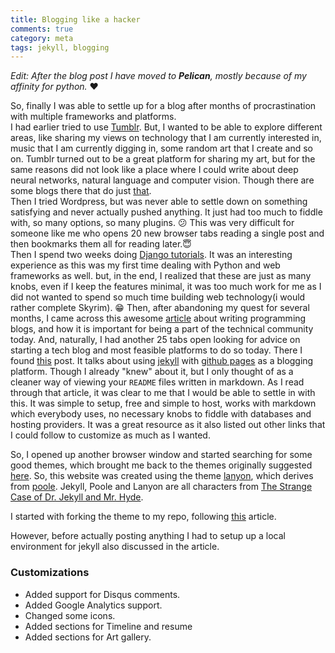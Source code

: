 ```yaml
---
title: Blogging like a hacker
comments: true 
category: meta
tags: jekyll, blogging
---
```


*Edit: After the blog post I have moved to **Pelican**, mostly because of my affinity for python.* ❤️ 

So, finally I was able to settle up for a blog after months of procrastination with multiple frameworks and platforms.   
I had earlier tried to use [Tumblr](http://nitishpuri.tumblr.com/). But, I wanted to be able to explore different areas, like sharing my views on technology that I am currently interested in, music that I am currently digging in, some random art that I create and so on. Tumblr turned out to be a great platform for sharing my art, but for the same reasons did not look like a place where I could write about deep neural networks, natural language and computer vision. Though there are some blogs there that do just [that](http://lewisandquark.tumblr.com/).    
Then I tried Wordpress, but was never able to settle down on something satisfying and never actually pushed anything. It just had too much to fiddle with, so many options, so many plugins. :confused:
This was very difficult for someone like me who opens 20 new browser tabs reading a single post and then bookmarks them all for reading later.:innocent:   
Then I spend two weeks doing [Django tutorials](http://www.tangowithdjango.com/). It was an interesting experience as this was my first time dealing with Python and web frameworks as well. but, in the end, I realized that these are just as many knobs, even if I keep the features minimal, it was too much work for me as I did not wanted to spend so much time building web technology(i would rather complete Skyrim). :grin:
Then, after abandoning my quest for several months, I came across this awesome [article](https://emptysqua.re/blog/write-an-excellent-programming-blog/) about writing programming blogs, and how it is important for being a part of the technical community today. And, naturally, I had another 25 tabs open looking for advice on starting a tech blog and most feasible platforms to do so today.
There I found [this](http://bruceeckel.github.io/2014/11/19/using-github-pages/) post. It talks about using [jekyll](https://jekyllrb.com/) with [github pages](https://pages.github.com/) as a blogging platform. Though I already "knew" about it, but I only thought of as a cleaner way of viewing your `README` files written in markdown. As I read through that article, it was clear to me that I would be able to settle in with this. It was simple to setup, free and simple to host, works with markdown which everybody uses, no necessary knobs to fiddle with databases and hosting providers. It was a great resource as it also listed out other links that I could follow to customize as much as I wanted.

So, I opened up another browser window and started searching for some good themes, which brought me back to the themes originally suggested [here](http://bruceeckel.github.io/2014/11/19/using-github-pages/). So, this website was created using the theme [lanyon](https://github.com/poole/lanyon), which derives from [poole](https://github.com/poole/poole). Jekyll, Poole and Lanyon are all characters from [The Strange Case of Dr. Jekyll and Mr. Hyde](http://en.wikipedia.org/wiki/Strange_Case_of_Dr_Jekyll_and_Mr_Hyde).

I started with forking the theme to my repo, following [this](https://www.smashingmagazine.com/2014/08/build-blog-jekyll-github-pages/) article.

However, before actually posting anything I had to setup up a local environment for jekyll also discussed in the article.

### Customizations
* Added support for Disqus comments.
* Added Google Analytics support.
* Changed some icons.
* Added sections for Timeline and resume
* Added sections for Art gallery.
